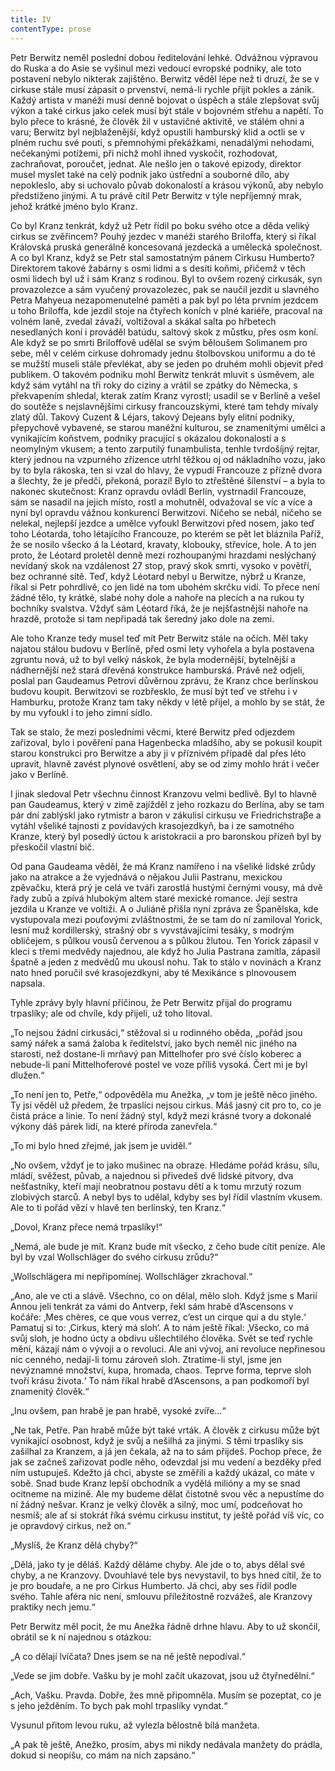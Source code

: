 ```yaml
---
title: IV
contentType: prose
---
```


<section>

Petr Berwitz neměl poslední dobou ředitelování lehké. Odvážnou výpravou do Ruska a do Asie se vyšinul mezi vedoucí evropské podniky, ale toto postavení nebylo nikterak zajištěno. Berwitz věděl lépe než ti druzí, že se v cirkuse stále musí zápasit o prvenství, nemá-li rychle přijít pokles a zánik. Každý artista v manéži musí denně bojovat o úspěch a stále zlepšovat svůj výkon a také cirkus jako celek musí být stále v bojovném střehu a napětí. To bylo přece to krásné, že člověk žil v ustavičné aktivitě, ve stálém ohni a varu; Berwitz byl nejblaženější, když opustili hamburský klid a octli se v plném ruchu své pouti, s přemnohými překážkami, nenadálými nehodami, nečekanými potížemi, při nichž mohl ihned vyskočit, rozhodovat, zachraňovat, poroučet, jednat. Ale nešlo jen o takové epizody, direktor musel myslet také na celý podnik jako ústřední a souborné dílo, aby nepokleslo, aby si uchovalo půvab dokonalostí a krásou výkonů, aby nebylo předstiženo jinými. A tu právě cítil Petr Berwitz v týle nepříjemný mrak, jehož krátké jméno bylo Kranz.

Co byl Kranz tenkrát, když už Petr řídil po boku svého otce a děda veliký cirkus se zvěřincem? Pouhý jezdec v manéži starého Briloffa, který si říkal Královská pruská generálně koncesovaná jezdecká a umělecká společnost. A co byl Kranz, když se Petr stal samostatným pánem Cirkusu Humberto? Direktorem takové žabárny s osmi lidmi a s desíti koňmi, přičemž v těch osmi lidech byl už i sám Kranz s rodinou. Byl to ovšem rozený cirkusák, syn provazolezce a sám vyučený provazolezec, pak se naučil jezdit u slavného Petra Mahyeua nezapomenutelné paměti a pak byl po léta prvním jezdcem u toho Briloffa, kde jezdil stoje na čtyřech koních v plné kariéře, pracoval na volném laně, zvedal závaží, voltižoval a skákal salta po hřbetech nesedlaných koní i prováděl batúdu, saltový skok z můstku, přes osm koní. Ale když se po smrti Briloffově udělal se svým běloušem Solimanem pro sebe, měl v celém cirkuse dohromady jednu štolbovskou uniformu a do té se mužští museli stále převlékat, aby se jeden po druhém mohli objevit před publikem. O takovém podniku mohl Berwitz tenkrát mluvit s úsměvem, ale když sám vytáhl na tři roky do ciziny a vrátil se zpátky do Německa, s překvapením shledal, kterak zatím Kranz vyrostl; usadil se v Berlíně a vešel do soutěže s nejslavnějšími cirkusy francouzskými, které tam tehdy mívaly zlatý důl. Takový Cuzent & Léjars, takový Dejeans byly elitní podniky, přepychově vybavené, se starou manéžní kulturou, se znamenitými umělci a vynikajícím koňstvem, podniky pracující s okázalou dokonalostí a s neomylným vkusem; a tento zarputilý funambulista, tenhle tvrdošíjný rejtar, který jednou na vzpurného zřízence utrhl těžkou oj od nákladního vozu, jako by to byla rákoska, ten si vzal do hlavy, že vypudí Francouze z přízně dvora a šlechty, že je předčí, překoná, porazí! Bylo to ztřeštěné šílenství – a byla to nakonec skutečnost: Kranz opravdu ovládl Berlín, vystrnadil Francouze, sám se nasadil na jejich místo, rostl a mohutněl, odvažoval se víc a více a nyní byl opravdu vážnou konkurencí Berwitzovi. Ničeho se nebál, ničeho se nelekal, nejlepší jezdce a umělce vyfoukl Berwitzovi před nosem, jako teď toho Léotarda, toho létajícího Francouze, po kterém se pět let bláznila Paříž, že se nosilo všecko á la Léotard, kravaty, klobouky, střevíce, hole. A to jen proto, že Léotard proletěl denně mezi rozhoupanými hrazdami neslýchaný nevídaný skok na vzdálenost 27 stop, pravý skok smrti, vysoko v povětří, bez ochranné sítě. Teď, když Léotard nebyl u Berwitze, nýbrž u Kranze, říkal si Petr pohrdlivě, co jen lidé na tom ubohém skrčku vidí. To přece není žádné tělo, ty krátké, slabé nohy dole a nahoře na plecích a na rukou ty bochníky svalstva. Vždyť sám Léotard říká, že je nejšťastnější nahoře na hrazdě, protože si tam nepřipadá tak šeredný jako dole na zemi.

Ale toho Kranze tedy musel teď mít Petr Berwitz stále na očích. Měl taky najatou stálou budovu v Berlíně, před osmi lety vyhořela a byla postavena zgruntu nová, už to byl velký náskok, že byla modernější, bytelnější a nádhernější než stará dřevěná konstrukce hamburská. Právě než odjeli, poslal pan Gaudeamus Petrovi důvěrnou zprávu, že Kranz chce berlínskou budovu koupit. Berwitzovi se rozbřesklo, že musí být teď ve střehu i v Hamburku, protože Kranz tam taky někdy v létě přijel, a mohlo by se stát, že by mu vyfoukl i to jeho zimní sídlo.

Tak se stalo, že mezi posledními věcmi, které Berwitz před odjezdem zařizoval, bylo i pověření pana Hagenbecka mladšího, aby se pokusil koupit starou konstrukci pro Berwitze a aby ji v příznivém případě dal přes léto upravit, hlavně zavést plynové osvětlení, aby se od zimy mohlo hrát i večer jako v Berlíně.

I jinak sledoval Petr všechnu činnost Kranzovu velmi bedlivě. Byl to hlavně pan Gaudeamus, který v zimě zajížděl z jeho rozkazu do Berlína, aby se tam pár dní zablýskl jako rytmistr a baron v zákulisí cirkusu ve Friedrichstraβe a vytáhl všeliké tajnosti z povídavých krasojezdkyň, ba i ze samotného Kranze, který byl posedlý úctou k aristokracii a pro baronskou přízeň byl by přeskočil vlastní bič.

Od pana Gaudeama věděl, že má Kranz namířeno i na všeliké lidské zrůdy jako na atrakce a že vyjednává o nějakou Julii Pastranu, mexickou zpěvačku, která prý je celá ve tváři zarostlá hustými černými vousy, má dvě řady zubů a zpívá hlubokým altem staré mexické romance. Její sestra jezdila u Kranze ve voltiži. A o Juliáně přišla nyní zpráva ze Španělska, kde vystupovala mezi pouťovými zvláštnostmi, že se tam do ní zamiloval Yorick, lesní muž kordillerský, strašný obr s vyvstávajícími tesáky, s modrým obličejem, s půlkou vousů červenou a s půlkou žlutou. Ten Yorick zápasil v kleci s třemi medvědy najednou, ale když ho Julia Pastrana zamítla, zápasil špatně a jeden z medvědů mu ukousl nohu. Tak to stálo v novinách a Kranz nato hned poručil své krasojezdkyni, aby té Mexikánce s plnovousem napsala.

Tyhle zprávy byly hlavní příčinou, že Petr Berwitz přijal do programu trpaslíky; ale od chvíle, kdy přijeli, už toho litoval.

„To nejsou žádní cirkusáci,“ stěžoval si u rodinného oběda, „pořád jsou samý nářek a samá žaloba k ředitelství, jako bych neměl nic jiného na starosti, než dostane-li mrňavý pan Mittelhofer pro své číslo koberec a nebude-li paní Mittelhoferové postel ve voze příliš vysoká. Čert mi je byl dlužen.“

„To není jen to, Petře,“ odpověděla mu Anežka, „v tom je ještě něco jiného. Ty jsi věděl už předem, že trpaslíci nejsou cirkus. Máš jasný cit pro to, co je čistá práce a linie. To není žádný styl, když mezi krásné tvory a dokonalé výkony dáš párek lidí, na které příroda zanevřela.“

„To mi bylo hned zřejmé, jak jsem je uviděl.“

„No ovšem, vždyť je to jako mušinec na obraze. Hledáme pořád krásu, sílu, mládí, svěžest, půvab, a najednou si přivedeš dvě lidské pitvory, dva nešťastníky, kteří mají neobratnou postavu dětí a k tomu mrzutý rozum zlobivých starců. A nebyl bys to udělal, kdyby ses byl řídil vlastním vkusem. Ale to ti pořád vězí v hlavě ten berlínský, ten Kranz.“

„Dovol, Kranz přece nemá trpaslíky!“

„Nemá, ale bude je mít. Kranz bude mít všecko, z čeho bude cítit peníze. Ale byl by vzal Wollschlӓger do svého cirkusu zrůdu?“

„Wollschlӓgera mi nepřipomínej. Wollschlӓger zkrachoval.“

„Ano, ale ve cti a slávě. Všechno, co on dělal, mělo sloh. Když jsme s Marií Annou jeli tenkrát za vámi do Antverp, řekl sám hrabě d’Ascensons v kočáře: ‚Mes chères, ce que vous verrez, c’est un cirque qui a du style.‘ Pamatuj si to: ‚Cirkus, který má sloh‘. A to nám ještě říkal: ‚Všecko, co má svůj sloh, je hodno úcty a obdivu ušlechtilého člověka. Svět se teď rychle mění, kázají nám o vývoji a o revoluci. Ale ani vývoj, ani revoluce nepřinesou nic cenného, nedají-li tomu zároveň sloh. Ztratíme-li styl, jsme jen nevýznamné množství, kupa, hromada, chaos. Teprve forma, teprve sloh tvoří krásu života.‘ To nám říkal hrabě d’Ascensons, a pan podkomoří byl znamenitý člověk.“

„Inu ovšem, pan hrabě je pan hrabě, vysoké zvíře…“

„Ne tak, Petře. Pan hrabě může být také vrták. A člověk z cirkusu může být vynikající osobnost, když je svůj a nešilhá za jinými. S těmi trpaslíky sis zašilhal za Kranzem, a já jen čekala, až na to sám přijdeš. Pochop přece, že jak se začneš zařizovat podle něho, odevzdal jsi mu vedení a bezděky před ním ustupuješ. Kdežto já chci, abyste se změřili a každý ukázal, co máte v sobě. Snad bude Kranz lepší obchodník a vydělá milióny a my se snad ocitneme na mizině. Ale my budeme dělat čistotně svou věc a nepustíme do ní žádný nešvar. Kranz je velký člověk a silný, moc umí, podceňovat ho nesmíš; ale ať si stokrát říká svému cirkusu institut, ty ještě pořád víš víc, co je opravdový cirkus, než on.“

„Myslíš, že Kranz dělá chyby?“

„Dělá, jako ty je děláš. Každý děláme chyby. Ale jde o to, abys dělal své chyby, a ne Kranzovy. Dvouhlavé tele bys nevystavil, to bys hned cítil, že to je pro boudaře, a ne pro Cirkus Humberto. Já chci, aby ses řídil podle svého. Tahle aféra nic není, smlouvu příležitostně rozvážeš, ale Kranzovy praktiky nech jemu.“

Petr Berwitz měl pocit, že mu Anežka řádně drhne hlavu. Aby to už skončil, obrátil se k ní najednou s otázkou:

„A co dělají lvíčata? Dnes jsem se na ně ještě nepodíval.“

„Vede se jim dobře. Vašku by je mohl začít ukazovat, jsou už čtyřnedělní.“

„Ach, Vašku. Pravda. Dobře, žes mně připomněla. Musím se pozeptat, co je s jeho ježděním. To bych pak mohl trpaslíky vyndat.“

Vysunul přitom levou ruku, až vylezla bělostně bílá manžeta.

„A pak tě ještě, Anežko, prosím, abys mi nikdy nedávala manžety do prádla, dokud si neopíšu, co mám na nich zapsáno.“

</section>
